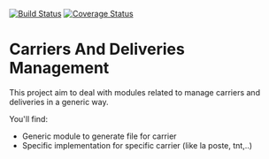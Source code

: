 [![Build Status](https://travis-ci.org/OCA/carrier-delivery.svg?branch=6.1)](https://travis-ci.org/OCA/carrier-delivery)
[![Coverage Status](https://coveralls.io/repos/OCA/carrier-delivery/badge.png?branch=6.1)](https://coveralls.io/r/OCA/carrier-delivery?branch=6.1)

Carriers And Deliveries Management
==================================

This project aim to deal with modules related to manage carriers and deliveries in a generic way.

You'll find:

 - Generic module to generate file for carrier
 - Specific implementation for specific carrier (like la poste, tnt,..)
